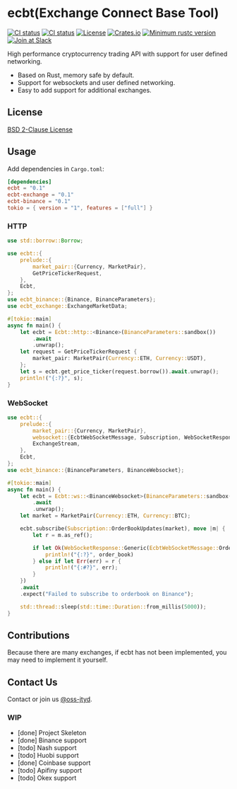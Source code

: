 # ecbt(Exchange Connect Base Tool)
[![CI status](https://github.com/wmjtyd/ecbt/actions/workflows/build.yml/badge.svg)](https://github.com/wmjtyd/ecbt/actions?query=workflow%3ABuild+branch%3Amain)
[![CI status](https://github.com/wmjtyd/ecbt/actions/workflows/security.yml/badge.svg)](https://github.com/wmjtyd/ecbt/actions?query=workflow%3ASecurity)
[![License](https://img.shields.io/badge/License-BSD_2--Clause-orange.svg)](https://opensource.org/licenses/BSD-2-Clause)
[![Crates.io](https://img.shields.io/crates/v/ecbt.svg)](https://crates.io/crates/ecbt)
[![Minimum rustc version](https://img.shields.io/badge/rustc-1.54+-lightgray.svg)](https://github.com/wmjtyd/ecbt)
[![Join at Slack](https://img.shields.io/badge/chat-slack-brightgreen)](https://join.slack.com/t/wmjtyd/shared_invite/zt-17sfuaoj7-~0WmpuFL_NTqS~4WTNEXTg)

High performance cryptocurrency trading API with support for user defined networking.

* Based on Rust, memory safe by default.
* Support for websockets and user defined networking.
* Easy to add support for additional exchanges.

## License

[BSD 2-Clause License](https://opensource.org/licenses/BSD-2-Clause)


## Usage

Add dependencies in `Cargo.toml`:

```toml
[dependencies]
ecbt = "0.1"
ecbt-exchange = "0.1"
ecbt-binance = "0.1"
tokio = { version = "1", features = ["full"] }
```

### HTTP

```rust
use std::borrow::Borrow;

use ecbt::{
    prelude::{
        market_pair::{Currency, MarketPair},
        GetPriceTickerRequest,
    },
    Ecbt,
};
use ecbt_binance::{Binance, BinanceParameters};
use ecbt_exchange::ExchangeMarketData;

#[tokio::main]
async fn main() {
    let ecbt = Ecbt::http::<Binance>(BinanceParameters::sandbox())
        .await
        .unwrap();
    let request = GetPriceTickerRequest {
        market_pair: MarketPair(Currency::ETH, Currency::USDT),
    };
    let s = ecbt.get_price_ticker(request.borrow()).await.unwrap();
    println!("{:?}", s);
}
```

### WebSocket

```rust
use ecbt::{
    prelude::{
        market_pair::{Currency, MarketPair},
        websocket::{EcbtWebSocketMessage, Subscription, WebSocketResponse},
        ExchangeStream,
    },
    Ecbt,
};
use ecbt_binance::{BinanceParameters, BinanceWebsocket};

#[tokio::main]
async fn main() {
    let ecbt = Ecbt::ws::<BinanceWebsocket>(BinanceParameters::sandbox())
        .await
        .unwrap();
    let market = MarketPair(Currency::ETH, Currency::BTC);

    ecbt.subscribe(Subscription::OrderBookUpdates(market), move |m| {
        let r = m.as_ref();

        if let Ok(WebSocketResponse::Generic(EcbtWebSocketMessage::OrderBook(order_book))) = r {
            println!("{:?}", order_book)
        } else if let Err(err) = r {
            println!("{:#?}", err);
        }
    })
    .await
    .expect("Failed to subscribe to orderbook on Binance");

    std::thread::sleep(std::time::Duration::from_millis(5000));
}
```

## Contributions

Because there are many exchanges, if ecbt has not been implemented, you may need to implement it yourself.

## Contact Us

Contact or join us [@oss-jtyd](https://github.com/oss-jtyd).

### WIP

- [done] Project Skeleton
- [done] Binance support
- [todo] Nash support
- [todo] Huobi support
- [done] Coinbase support
- [todo] Apifiny support
- [todo] Okex support